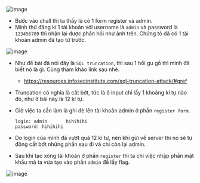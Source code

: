 ![image](https://user-images.githubusercontent.com/125866921/232430974-1edc8693-6cd9-4a70-902d-57c2912b3d48.png)

  - Bước vào chall thì ta thấy là có 1 form register và admin.  
  - Mình thử đăng kí 1 tài khoản với username là ``admin`` và password là ``123456789`` thì nhận lại được phản hồi như ảnh trên. Chứng tỏ đã có 1 tài khoản admin đã tạo từ trước.  

![image](https://user-images.githubusercontent.com/125866921/232431773-56ae6694-49e6-4df0-8106-b532d82f5fba.png)

  - Như đề bài đã nói đây là ``SQL truncation``, thì sau 1 hồi gu gồ thì mình đã biết nó là gì. Cùng tham khảo link sau nhé.  

      - https://resources.infosecinstitute.com/sql-truncation-attack/#gref

  - Truncation có nghĩa là cắt bớt, tức là ô input chỉ lấy 1 khoảng kí tự nào đó, như ở bài này là 12 kí tự.  
  - Giờ việc ta cần làm là ghi đè lên tài khoản admin ở phần ``register form``.

        login: admin       hihihihi
        password: hihihihi

  - Do login của mình đã vượt quá 12 kí tự, nên khi gửi về server thì nó sẽ tự động cắt bớt những phần sau đi và chỉ còn lại admin.  
  - Sau khi tạo xong tài khoản ở phần ``register`` thì ta chỉ việc nhập phần mật khẩu mà ta vừa tạo vào phần ``admin`` để lấy flag.  

![image](https://user-images.githubusercontent.com/125866921/232435397-dc4127f4-46f6-4a6b-853a-ee323bfe1ef3.png)
